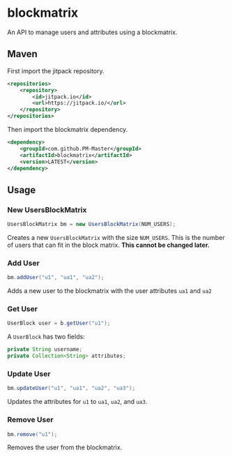 # blockmatrix
An API to manage users and attributes using a blockmatrix.

## Maven
First import the jitpack repository.
```xml
<repositories>
    <repository>
        <id>jitpack.io</id>
        <url>https://jitpack.io/</url>
    </repository>
</repositories>
```
Then import the blockmatrix dependency.
```xml
<dependency>
    <groupId>com.github.PM-Master</groupId>
    <artifactId>blockmatrix</artifactId>
    <version>LATEST</version>
</dependency>
```

## Usage
### New UsersBlockMatrix
```java
UsersBlockMatrix bm = new UsersBlockMatrix(NUM_USERS);
```
Creates a new `UsersBlockMatrix` with the size `NUM_USERS`. This is the number of users that can fit in the block matrix.  **This cannot be changed later.**
### Add User
```java
bm.addUser("u1", "ua1", "ua2");
```
Adds a new user to the blockmatrix with the user attributes `ua1` and `ua2`
### Get User
```java
UserBlock user = b.getUser("u1");
```
A `UserBlock` has two fields:
```java
private String username;
private Collection<String> attributes;
```
### Update User
```java
bm.updateUser("u1", "ua1", "ua2", "ua3");
```
Updates the attributes for `u1` to `ua1`, `ua2`, and `ua3`.
### Remove User
```java
bm.remove("u1");
```
Removes the user from the blockmatrix.